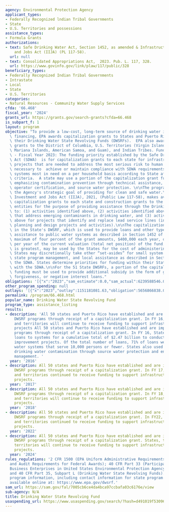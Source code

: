 ```yaml
---
agency: Environmental Protection Agency
applicant_types:
- Federally Recognized lndian Tribal Governments
- State
- U.S. Territories and possessions
assistance_types:
- Formula Grants
authorizations:
- text: Safe Drinking Water Act, Section 1452, as amended & Infrastructure Investment
    and Jobs Act (IIJA) (PL 117-58).
  url: null
- text: Consolidated Appropriations Act,  2023. Pub. L. 117, 328.
  url: https://www.govinfo.gov/link/plaw/117/public/328
beneficiary_types:
- Federally Recognized Indian Tribal Governments
- Intrastate
- Local
- State
- U.S. Territories
categories:
- Natural Resources - Community Water Supply Services
cfda: '66.468'
fiscal_year: '2024'
grants_url: https://grants.gov/search-grants?cfda=66.468
is_subpart_f: 1
layout: program
objective: "To provide a low-cost, long-term source of drinking water infrastructure\
  \ financing, EPA awards capitalization grants to States and Puerto Rico to capitalize\
  \ their Drinking Water State Revolving Funds (DWSRFs).  EPA also awards construction\
  \ grants to the District of Columbia, U.S. Territories (Virgin Islands, Northern\
  \ Mariana Islands, American Samoa, and Guam), and Indian Tribes. Funding Priority\
  \ - Fiscal Year 2023: The funding priority established by the Safe Drinking Water\
  \ Act (SDWA)  is for capitalization grants to each state for infrastructure improvement\
  \ projects that are needed to address the most serious risk to human health, are\
  \ necessary to  achieve or maintain compliance with SDWA requirements, and assist\
  \ systems most in need on a per household basis according to State affordability\
  \ criteria.  A state may use a portion of the capitalization grant funds for programs\
  \ emphasizing contamination prevention through technical assistance, capacity development,\
  \ operator certification, and source water protection. \n\nThe program supports\
  \ the Agency's strategic goal of providing for clean and safe water.\n\nThe Infrastructure\
  \ Investment and Jobs Act (IIJA), 2021, (Public Law 117-58), makes available additional\
  \ capitalization grants to each state and construction grants to the other listed\
  \ entities for the purpose of providing assistance through the Drinking Water SRF\
  \ to: (1) activities identified above, (2) activities identified above for projects\
  \ that address emerging contaminants in drinking water, and (3) activities identified\
  \ above for projects that identify and replace lead service lines (including related\
  \ planning and design projects and activities).\n\nThe capitalization grant is deposited\
  \ in the State's DWSRF, which is used to provide loans and other types of financial\
  \ assistance to public water systems as described in Section 1452 of the SDWA. A\
  \ maximum of four percent of the grant amounts, $400,000 each year, or 1/5 percent\
  \ per year of the current valuation (total net position) of the fund, whichever\
  \ is greatest, may be used by the States for the cost of administering the DWSRF.\
  \ States may discretionally take other “set-asides” for small system technical assistance,\
  \ state program management, and local assistance as described in Section 1452 of\
  \ the SDWA. States determine priorities for funding within their State in accordance\
  \ with the SDWA.\n\nFor the 51 State DWSRFs, a portion of the capitalization grant\
  \ funding must be used to provide additional subsidy in the form of grants, principal\
  \ forgiveness, or negative interest loans."
obligations: '[{"x":"2023","sam_estimate":0.0,"sam_actual":6239588546.0,"usa_spending_actual":5733901617.0},{"x":"2024","sam_estimate":0.0,"sam_actual":6995897668.0,"usa_spending_actual":6543346515.0},{"x":"2025","sam_estimate":0.0,"sam_actual":7374868500.0,"usa_spending_actual":286784000.0}]'
other_program_spending: null
outlays: '[{"x":"2023","outlay":1151181081.63,"obligation":5656866838.0},{"x":"2024","outlay":292018267.24,"obligation":6620043493.0},{"x":"2025","outlay":0.0,"obligation":286784000.0}]'
permalink: /program/66.468.html
popular_name: Drinking Water State Revolving Fund
program_type: assistance_listing
results:
- description: 'All 50 states and Puerto Rico have established and are implementing
    DWSRF programs through receipt of a capitalization grant. In FY 16, states, tribes,
    and territories will continue to receive funding to support infrastructure improvement
    projects All 50 states and Puerto Rico have established and are implementing DWSRF
    programs through receipt of a capitalization grant. In FY 16, States made 708
    loans to systems for a cumulative total of $2.47 billion to conduct infrastructure
    improvement projects. Of the total number of loans, 71% of loans went to small
    water systems that serve 10,000 persons or fewer. States also used funds to prevent
    drinking water contamination through source water protection and enhanced system
    management. '
  year: '2016'
- description: All 50 states and Puerto Rico have established and are implementing
    DWSRF programs through receipt of a capitalization grant. In FY 17, states, tribes,
    and territories continued to receive funding to support infrastructure improvement
    projects.
  year: '2017'
- description: All 50 states and Puerto Rico have established and are implementing
    DWSRF programs through receipt of a capitalization grant. In FY 18, states, tribes,
    and territories will continue to receive funding to support infrastructure improvement
    projects.
  year: '2018'
- description: All 50 states and Puerto Rico have established and are implementing
    DWSRF programs through receipt of a capitalization grant. In FY22, states, tribes,
    and territories continued to receive funding to support infrastructure improvement
    projects.
  year: '2022'
- description: All 50 states and Puerto Rico have established and are implementing
    DWSRF programs through receipt of a capitalization grant. States, tribes, and
    territories will continue to receive funding to support infrastructure improvement
    projects.
  year: '2024'
rules_regulations: '2 CFR 1500 (EPA Uniform Administrative Requirements, Cost Principles,
  and Audit Requirements for Federal Awards); 40 CFR Part 33 (Participation by Disadvantaged
  Business Enterprises in United States Environmental Protection Agency Programs);
  and 40 CFR Part 35, Subpart L (Drinking Water State Revolving Funds). Additional
  program information, including contact information for state program managers, is
  available online at: https://www.epa.gov/dwsrf.'
sam_url: https://sam.gov/fal/7005cb6ce4da4bca97ccbafa03c6176e/view
sub-agency: N/A
title: Drinking Water State Revolving Fund
usaspending_url: https://www.usaspending.gov/search/?hash=d491019f53096f788c976b32bcd8b1b3
---
```

